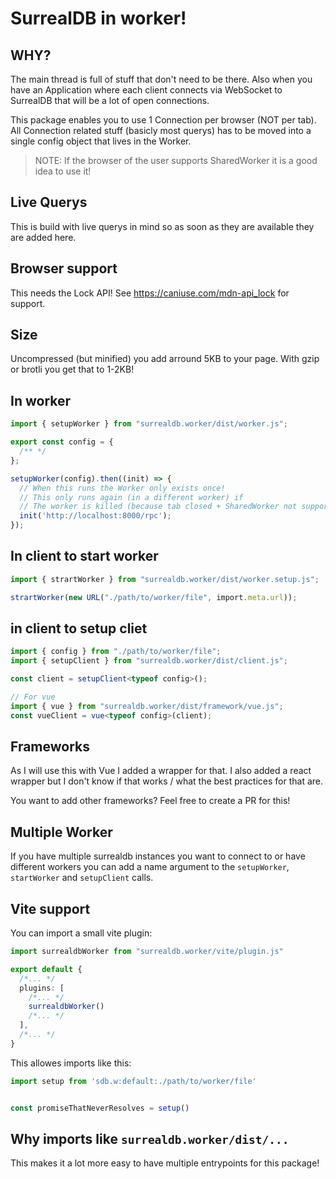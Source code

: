 ﻿# SurrealDB in worker!

## WHY?

The main thread is full of stuff that don't need to be there. Also when you have
an Application where each client connects via WebSocket to SurrealDB that will
be a lot of open connections.

This package enables you to use 1 Connection per browser (NOT per tab). All
Connection related stuff (basicly most querys) has to be moved into a single
config object that lives in the Worker.

> NOTE: If the browser of the user supports SharedWorker it is a good idea to
> use it!

## Live Querys

This is build with live querys in mind so as soon as they are available they are
added here.

## Browser support

This needs the Lock API! See https://caniuse.com/mdn-api_lock for support.

## Size

Uncompressed (but minified) you add arround 5KB to your page. With gzip or
brotli you get that to 1-2KB!

## In worker

```ts
import { setupWorker } from "surrealdb.worker/dist/worker.js";

export const config = {
  /** */
};

setupWorker(config).then((init) => {
  // When this runs the Worker only exists once!
  // This only runs again (in a different worker) if
  // The worker is killed (because tab closed + SharedWorker not supported)
  init('http://localhost:8000/rpc'); 
});
```

## In client to start worker

```ts
import { strartWorker } from "surrealdb.worker/dist/worker.setup.js";

strartWorker(new URL("./path/to/worker/file", import.meta.url));
```

## in client to setup cliet

```ts
import { config } from "./path/to/worker/file";
import { setupClient } from "surrealdb.worker/dist/client.js";

const client = setupClient<typeof config>();

// For vue
import { vue } from "surrealdb.worker/dist/framework/vue.js";
const vueClient = vue<typeof config>(client);
```

## Frameworks

As I will use this with Vue I added a wrapper for that. I also added a react
wrapper but I don't know if that works / what the best practices for that are.

You want to add other frameworks? Feel free to create a PR for this!

## Multiple Worker
If you have multiple surrealdb instances you want to connect to or have different workers you can add a name argument to the `setupWorker`, `startWorker` and `setupClient` calls.

## Vite support
You can import a small vite plugin:

```ts
import surrealdbWorker from "surrealdb.worker/vite/plugin.js"

export default {
  /*... */
  plugins: [
    /*... */
    surrealdbWorker()
    /*... */
  ],
  /*... */
}
```

This allowes imports like this:

```ts
import setup from 'sdb.w:default:./path/to/worker/file'


const promiseThatNeverResolves = setup()
```

## Why imports like `surrealdb.worker/dist/...`
This makes it a lot more easy to have multiple entrypoints for this package!
